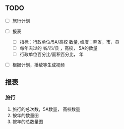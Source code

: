 ## TODO
- [ ] 旅行计划
- [ ] 报表
  - [ ] 指标：行政单位/5A/高校 数量, 维度：照省，市，县 
  - [ ] 每年去过的 省/市/县 ，高校， 5A的数量
  - [ ] 行政单位百分比/面积百分比， 年
- [ ] 根据计划，播放等生成视频


## 报表

### 旅行
1. 旅行的总次数，5A数量， 高校数量
2. 按年的数量图
3. 按年的总数量图

